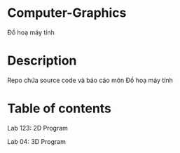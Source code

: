 # Computer-Graphics
Đồ hoạ máy tính

# Description
Repo chứa source code và báo cáo môn Đồ hoạ máy tính

# Table of contents
Lab 123: 2D Program

Lab 04: 3D Program


